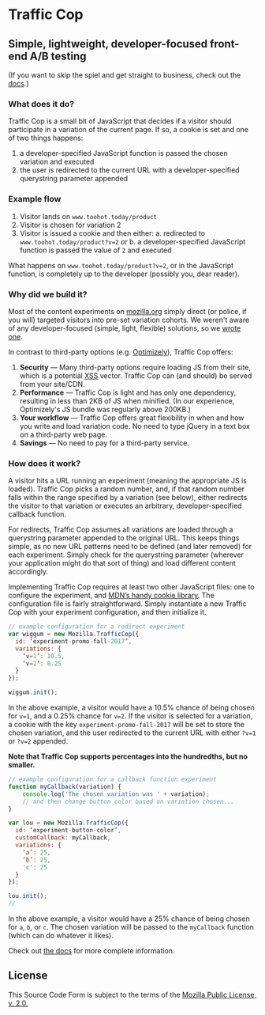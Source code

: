 # Traffic Cop
## Simple, lightweight, developer-focused front-end A/B testing

(If you want to skip the spiel and get straight to business, check out the [docs](./documentation.md).)


### What does it do?

Traffic Cop is a small bit of JavaScript that decides if a visitor should participate in a variation of the current page. If so, a cookie is set and one of two things happens:

1. a developer-specified JavaScript function is passed the chosen variation and executed
2. the user is redirected to the current URL with a developer-specified querystring parameter appended


### Example flow

1. Visitor lands on `www.toohot.today/product`
2. Visitor is chosen for variation 2
3. Visitor is issued a cookie and then either:
  a. redirected to `www.toohot.today/product?v=2` *or*
  b. a developer-specified JavaScript function is passed the value of `2` and executed

What happens on `www.toohot.today/product?v=2`, or in the JavaScript function, is completely up to the developer (possibly you, dear reader).


### Why did we build it?

Most of the content experiments on [mozilla.org](https://www.mozilla.org) simply direct (or police, if you will) targeted visitors into pre-set variation cohorts. We weren't aware of any developer-focused (simple, light, flexible) solutions, so we [wrote one](https://frinkiac.com/caption/S10E13/653685).

In contrast to third-party options (e.g. [Optimizely](https://www.optimizely.com/)), Traffic Cop offers:

1. **Security** — Many third-party options require loading JS from their site, which is a potential [XSS](https://en.wikipedia.org/wiki/Cross-site_scripting) vector. Traffic Cop can (and should) be served from your site/CDN.
2. **Performance** — Traffic Cop is light and has only one dependency, resulting in less than 2KB of JS when minified. (In our experience, Optimizely's JS bundle was regularly above 200KB.)
3. **Your workflow** — Traffic Cop offers great flexibility in when and how you write and load variation code. No need to type jQuery in a text box on a third-party web page.
4. **Savings** — No need to pay for a third-party service.


### How does it work?

A visitor hits a URL running an experiment (meaning the appropriate JS is loaded). Traffic Cop picks a random number, and, if that random number falls within the range specified by a variation (see below), either redirects the visitor to that variation or executes an arbitrary, developer-specified callback function.

For redirects, Traffic Cop assumes all variations are loaded through a querystring parameter appended to the original URL. This keeps things simple, as no new URL patterns need to be defined (and later removed) for each experiment. Simply check for the querystring parameter (wherever your application might do that sort of thing) and load different content accordingly.

Implementing Traffic Cop requires at least two other JavaScript files: one to configure the experiment, and [MDN’s handy cookie library](https://developer.mozilla.org/docs/Web/API/Document/cookie/Simple_document.cookie_framework). The configuration file is fairly straightforward. Simply instantiate a new Traffic Cop with your experiment configuration, and then initialize it.

```javascript
// example configuration for a redirect experiment
var wiggum = new Mozilla.TrafficCop({
  id: ‘experiment-promo-fall-2017’,
  variations: {
    ‘v=1’: 10.5,
    ‘v=2’: 0.25
  }
});

wiggum.init();
```

In the above example, a visitor would have a 10.5% chance of being chosen for `v=1`, and a 0.25% chance for `v=2`. If the visitor is selected for a variation, a cookie with the key `experiment-promo-fall-2017` will be set to store the chosen variation, and the user redirected to the current URL with either `?v=1` or `?v=2` appended.

**Note that Traffic Cop supports percentages into the hundredths, but no smaller.**

```javascript
// example configuration for a callback function experiment
function myCallback(variation) {
    console.log('The chosen variation was ' + variation);
    // and then change button color based on variation chosen...
}

var lou = new Mozilla.TrafficCop({
  id: ‘experiment-button-color’,
  customCallback: myCallback,
  variations: {
    ‘a’: 25,
    ‘b’: 25,
    'c': 25
  }
});

lou.init();
//
```

In the above example, a visitor would have a 25% chance of being chosen for `a`, `b`, or `c`. The chosen variation will be passed to the `myCallback` function (which can do whatever it likes).

Check out [the docs](./documentation.md) for more complete information.


## License

This Source Code Form is subject to the terms of the [Mozilla Public
License, v. 2.0.](http://mozilla.org/MPL/2.0/)
